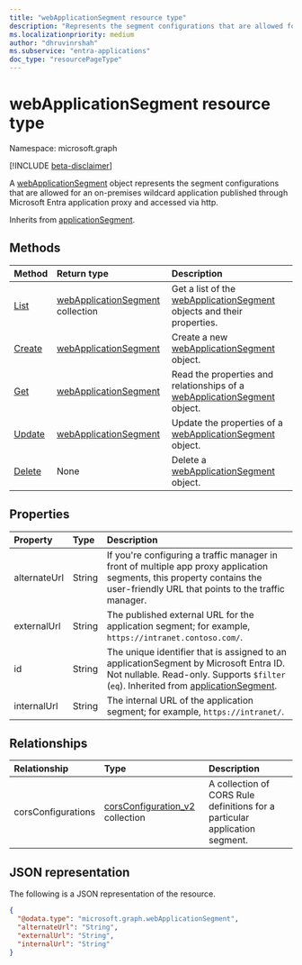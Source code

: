 ```yaml
---
title: "webApplicationSegment resource type"
description: "Represents the segment configurations that are allowed for an on-premises wildcard application published through Microsoft Entra application proxy."
ms.localizationpriority: medium
author: "dhruvinrshah"
ms.subservice: "entra-applications"
doc_type: "resourcePageType"
---
```


# webApplicationSegment resource type

Namespace: microsoft.graph

[!INCLUDE [beta-disclaimer](../../includes/beta-disclaimer.md)]

A [webApplicationSegment](webapplicationsegment.md) object represents the segment configurations that are allowed for an on-premises wildcard application published through Microsoft Entra application proxy and accessed via http.

Inherits from [applicationSegment](applicationsegment.md).

## Methods

|Method|Return type|Description|
|:---|:---|:---|
|[List](../api/websegmentconfiguration-list-applicationsegments.md)|[webApplicationSegment](../resources/webapplicationsegment.md) collection|Get a list of the [webApplicationSegment](../resources/webapplicationsegment.md) objects and their properties.|
|[Create](../api/websegmentconfiguration-post-applicationsegments.md)|[webApplicationSegment](../resources/webapplicationsegment.md)|Create a new [webApplicationSegment](../resources/webapplicationsegment.md) object.|
|[Get](../api/webapplicationsegment-get.md)|[webApplicationSegment](../resources/webapplicationsegment.md)|Read the properties and relationships of a [webApplicationSegment](../resources/webapplicationsegment.md) object.|
|[Update](../api/webapplicationsegment-update.md)|[webApplicationSegment](../resources/webapplicationsegment.md)|Update the properties of a [webApplicationSegment](../resources/webapplicationsegment.md) object.|
|[Delete](../api/websegmentconfiguration-delete-applicationsegments.md)|None|Delete a [webApplicationSegment](../resources/webapplicationsegment.md) object.|

## Properties

| Property     | Type        | Description |
|:-------------|:------------|:------------|
|alternateUrl|String|If you're configuring a traffic manager in front of multiple app proxy application segments, this property contains the user-friendly URL that points to the traffic manager.|
|externalUrl|String |The published external URL for the application segment; for example, `https://intranet.contoso.com/`.|
|id|String|The unique identifier that is assigned to an applicationSegment by Microsoft Entra ID. Not nullable. Read-only. Supports `$filter` (`eq`). Inherited from [applicationSegment](applicationsegment.md).|
|internalUrl|String |The internal URL of the application segment; for example, `https://intranet/`.|

## Relationships
|Relationship|Type|Description|
|:---|:---|:---|
|corsConfigurations|[corsConfiguration_v2](corsconfiguration_v2.md) collection|A collection of CORS Rule definitions for a particular application segment.|



## JSON representation

The following is a JSON representation of the resource.
<!-- {
  "blockType": "resource",
  "@odata.type": "microsoft.graph.webApplicationSegment"
}
-->
``` json
{
  "@odata.type": "microsoft.graph.webApplicationSegment",
  "alternateUrl": "String",
  "externalUrl": "String",
  "internalUrl": "String"
}
```
